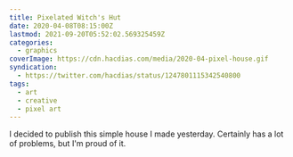 ```yaml
---
title: Pixelated Witch's Hut
date: 2020-04-08T08:15:00Z
lastmod: 2021-09-20T05:52:02.569325459Z
categories:
  - graphics
coverImage: https://cdn.hacdias.com/media/2020-04-pixel-house.gif
syndication:
  - https://twitter.com/hacdias/status/1247801115342540800
tags:
  - art
  - creative
  - pixel art
---
```


I decided to publish this simple house I made yesterday. Certainly has a lot of problems, but I'm proud of it.
